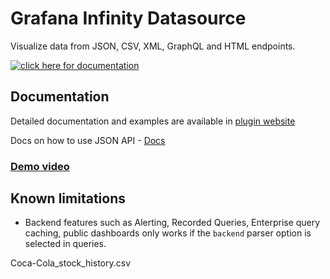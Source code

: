 # Grafana Infinity Datasource

Visualize data from JSON, CSV, XML, GraphQL and HTML endpoints.

[![click here for documentation](https://user-images.githubusercontent.com/153843/189100076-7fe3535d-0bc3-4e4a-b37d-14934ae621db.png)](https://grafana.com/docs/plugins/yesoreyeram-infinity-datasource)

## Documentation

Detailed documentation and examples are available in [plugin website](https://grafana.com/docs/plugins/yesoreyeram-infinity-datasource)

Docs on how to use JSON API - [Docs](https://grafana.com/docs/plugins/yesoreyeram-infinity-datasource/latest/json)

### [Demo video](https://youtu.be/Wmgs1E9Ry-s)

## Known limitations

- Backend features such as Alerting, Recorded Queries, Enterprise query caching, public dashboards only works if the `backend` parser option is selected in queries.

Coca-Cola_stock_history.csv


